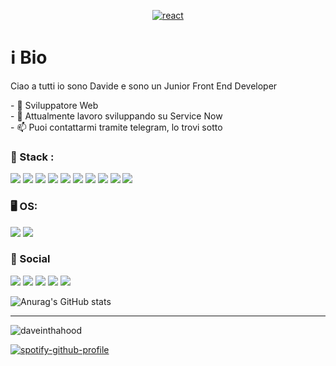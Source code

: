 <p align="center">
<a href="https://google.com" target="_blank" rel="noreferrer"> <img src="https://media2.giphy.com/media/RPwrO4b46mOdy/giphy.gif?cid=ecf05e47y9xdgpoz0msx1sod1m7vebzbnapzuqwzsuawjx7p&ep=v1_gifs_search&rid=giphy.gif&ct=g" alt="react"/> </a>


</p>

<h1 align="left"><strong> ℹ️ Bio </strong></h1> 
<p> Ciao a tutti io sono Davide e sono un Junior Front End Developer</p>
- 🌱 Sviluppatore Web <br>
- 🤔 Attualmente lavoro sviluppando su Service Now <br>
- 📫 Puoi contattarmi tramite telegram, lo trovi sotto


<h3 align="left"> 🔑 Stack : </h3>
<p align="left">
<img src="https://img.shields.io/badge/git-%23F05033.svg?style=for-the-badge&logo=git&logoColor=white">
<img src="https://img.shields.io/badge/html5-%23E34F26.svg?style=for-the-badge&logo=html5&logoColor=white">
<img src="https://img.shields.io/badge/tailwindcss-%2338B2AC.svg?style=for-the-badge&logo=tailwind-css&logoColor=white">
<img src="https://img.shields.io/badge/javascript-%23323330.svg?style=for-the-badge&logo=javascript&logoColor=%23F7DF1E">
<img src="https://img.shields.io/badge/react-%2320232a.svg?style=for-the-badge&logo=react&logoColor=%2361DAFB">
<img src="https://img.shields.io/badge/node.js-6DA55F?style=for-the-badge&logo=node.js&logoColor=white">
<img src="https://img.shields.io/badge/MongoDB-%234ea94b.svg?style=for-the-badge&logo=mongodb&logoColor=white">
<img src="https://img.shields.io/badge/Postman-FF6C37?style=for-the-badge&logo=postman&logoColor=white">
<img src="https://img.shields.io/badge/netlify-%23000000.svg?style=for-the-badge&logo=netlify&logoColor=#00C7B7")>
<img src="https://img.shields.io/badge/vercel-%23000000.svg?style=for-the-badge&logo=vercel&logoColor=white">
</p>

<h3> 🖥️ OS:</h3>
<p align="left"> 
<img src="https://img.shields.io/badge/Windows-0078D6?style=for-the-badge&logo=windows&logoColor=white">
<img src="https://img.shields.io/badge/Kali-268BEE?style=for-the-badge&logo=kalilinux&logoColor=white">
</p>

<h3> 📱  Social </h3>
<p align="left"> 
<img src="https://img.shields.io/badge/linkedin-%230077B5.svg?style=for-the-badge&logo=linkedin&logoColor=white">
<img src="https://img.shields.io/badge/Instagram-%23E4405F.svg?style=for-the-badge&logo=Instagram&logoColor=white">
<img src="https://img.shields.io/badge/Telegram-2CA5E0?style=for-the-badge&logo=telegram&logoColor=white">
<img src="https://img.shields.io/badge/Behance-1769ff?style=for-the-badge&logo=behance&logoColor=white">
<img src="https://img.shields.io/badge/UpWork-6FDA44?style=for-the-badge&logo=Upwork&logoColor=white">
</p>

![Anurag's GitHub stats](https://github-readme-stats.vercel.app/api?username=daveinthahood&show_icons=true&theme=radical)


<!--
**daveinthahood/daveinthahood** is a ✨ _special_ ✨ repository because its `README.md` (this file) appears on your GitHub profile.

Here are some ideas to get you started:

- 🔭 I’m currently working on ...
- 🌱 I’m currently learning ...
- 👯 I’m looking to collaborate on ...
- 🤔 I’m looking for help with ...
- 💬 Ask me about ...
- 📫 How to reach me: ...
- 😄 Pronouns: ...
- ⚡ Fun fact: ...

-->
<hr>
<p align="left"> <img src="https://komarev.com/ghpvc/?username=daveinthahood&label=Profile%20views&color=0e75b6&style=flat" alt="daveinthahood" /> </p>




[![spotify-github-profile](https://spotify-github-profile.vercel.app/api/view?uid=7x9jmrmkvst4llrdhbw26kfgw&cover_image=true&theme=novatorem&show_offline=false&background_color=121212&interchange=false&bar_color=53b14f&bar_color_cover=false)](https://github.com/kittinan/spotify-github-profile) 






